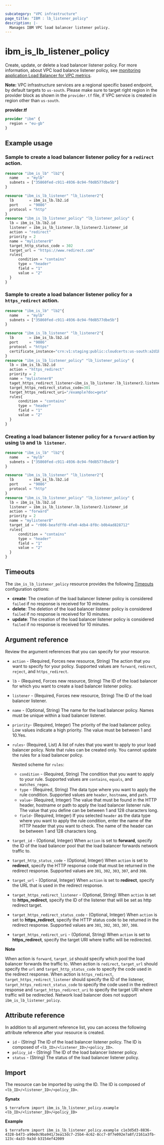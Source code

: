 ```yaml
---

subcategory: "VPC infrastructure"
page_title: "IBM : lb_listener_policy"
description: |-
  Manages IBM VPC load balancer listener policy.
---
```


# ibm_is_lb_listener_policy
Create, update, or delete a load balancer listener policy. For more information, about VPC load balance listener policy, see [monitoring application Load Balancer for VPC metrics](https://cloud.ibm.com/docs/vpc?topic=vpc-monitoring-metrics-alb).

**Note:** 
VPC infrastructure services are a regional specific based endpoint, by default targets to `us-south`. Please make sure to target right region in the provider block as shown in the `provider.tf` file, if VPC service is created in region other than `us-south`.

**provider.tf**

```terraform
provider "ibm" {
  region = "eu-gb"
}
```

## Example usage

### Sample to create a load balancer listener policy for a `redirect` action.

```terraform
resource "ibm_is_lb" "lb2"{
  name    = "mylb"
  subnets = ["35860fed-c911-4936-8c94-f0d8577dbe5b"]
}

resource "ibm_is_lb_listener" "lb_listener2"{
  lb       = ibm_is_lb.lb2.id
  port     = "9086"
  protocol = "http"
}
resource "ibm_is_lb_listener_policy" "lb_listener_policy" {
  lb = ibm_is_lb.lb2.id
  listener = ibm_is_lb_listener.lb_listener2.listener_id
  action = "redirect"
  priority = 2
  name = "mylistener8"
  target_http_status_code = 302
  target_url = "https://www.redirect.com"
  rules{
      condition = "contains"
      type = "header"
      field = "1"
      value = "2"
  }
}
```

### Sample to create a load balancer listener policy for a `https_redirect` action.

```terraform
resource "ibm_is_lb" "lb2"{
  name    = "mylb"
  subnets = ["35860fed-c911-4936-8c94-f0d8577dbe5b"]
}

resource "ibm_is_lb_listener" "lb_listener2"{
  lb       = ibm_is_lb.lb2.id
  port     = "9086"
  protocol = "https"
  certificate_instance="crn:v1:staging:public:cloudcerts:us-south:a2d1bace7b46e4815a81e52c6ffeba5cf:af925157-b125-4db2-b642-adacb8b9c7f5:certificate:c81627a1bf6f766379cc4b98fd2a44ed"
}
resource "ibm_is_lb_listener_policy" "lb_listener_policy" {
  lb = ibm_is_lb.lb2.id
  action = "https_redirect"
  priority = 2
  name = "mylistener8"
  taget_https_redirect_listener=ibm_is_lb_listener.lb_listener2.listener_id
  target_https_redirect_status_code=301
  target_https_redirect_uri="/example?doc=geta"
  rules{
      condition = "contains"
      type = "header"
      field = "1"
      value = "2"
  }
}
```

###  Creating a load balancer listener policy for a `forward` action by using `lb` and `lb listener`.


```terraform
resource "ibm_is_lb" "lb2"{
  name    = "mylb"
  subnets = ["35860fed-c911-4936-8c94-f0d8577dbe5b"]
}

resource "ibm_is_lb_listener" "lb_listener2"{
  lb       = ibm_is_lb.lb2.id
  port     = "9086"
  protocol = "http"
}
resource "ibm_is_lb_listener_policy" "lb_listener_policy" {
  lb = ibm_is_lb.lb2.id
  listener = ibm_is_lb_listener.lb_listener2.listener_id
  action = "forward"
  priority = 2
  name = "mylistener8"
  target_id = "r006-beafdff0-4fe0-4db4-8f0c-b0b4ad828712"
  rules{
      condition = "contains"
      type = "header"
      field = "1"
      value = "2"
  }
}
```
## Timeouts
The `ibm_is_lb_listener_policy` resource provides the following [Timeouts](https://www.terraform.io/docs/language/resources/syntax.html) configuration options:

- **create**: The creation of the load balancer listener policy is considered `failed` if no response is received for 10 minutes. 
- **delete**: The deletion of the load balancer listener policy is considered `failed` if no response is received for 10 minutes.
- **update**: The creation of the load balancer listener policy is considered `failed` if no response is received for 10 minutes. 


## Argument reference
Review the argument references that you can specify for your resource. 

- `action` - (Required, Forces new resource, String) The action that you want to specify for your policy. Supported values are `forward`, `redirect`, `reject`, and `https_redirect`.
- `lb` - (Required, Forces new resource, String) The ID of the load balancer for which you want to create a load balancer listener policy. 
- `listener` - (Required, Forces new resource, String) The ID of the load balancer listener.
- `name` - (Optional, String) The name for the load balancer policy. Names must be unique within a load balancer listener.
- `priority`- (Required, Integer) The priority of the load balancer policy. Low values indicate a high priority. The value must be between 1 and 10.Yes.
- `rules`- (Required, List) A list of rules that you want to apply to your load balancer policy. Note that rules can be created only. You cannot update the rules for a load balancer policy.

  Nested scheme for `rules`:
  - `condition` - (Required, String) The condition that you want to apply to your rule. Supported values are `contains`, `equals`, and `matches_regex`.
  - `type` - (Required, String) The data type where you want to apply the rule condition. Supported values are `header`, `hostname`,  and `path`.
  - `value`- (Required, Integer) The value that must be found in the HTTP header, hostname or path to apply the load balancer listener rule. The value that you define can be between 1 and 128 characters long.
  - `field`- (Required, Integer) If you selected `header` as the data type where you want to apply the rule condition, enter the name of the HTTP header that you want to check. The name of the header can be between 1 and 128 characters long.
- `target_id` - (Optional, Integer) When `action` is set to **forward**, specify the ID of the load balancer pool that the load balancer forwards network traffic to.
- `target_http_status_code` - (Optional, Integer) When `action` is set to **redirect**, specify the HTTP response code that must be returned in the redirect response. Supported values are `301`, `302`, `303`, `307`, and `308`. 
- `target_url` - (Optional, Integer) When `action` is set to **redirect**, specify the URL that is used in the redirect response.
- `target_https_redirect_listener` - (Optional, String) When `action` is set to **https_redirect**, specify the ID of the listener that will be set as http redirect target.
- `target_https_redirect_status_code` - (Optional, Integer) When `action` is set to **https_redirect**, specify the HTTP status code to be returned in the redirect response. Supported values are `301`, `302`, `303`, `307`, `308`.
- `target_https_redirect_uri` - (Optional, String) When `action` is set to **https_redirect**, specify the target URI where traffic will be redirected.

**Note**

When action is `forward`, `target_id` should specify which pool the load balancer forwards the traffic to.
When action is `redirect`, `target_url` should specify the `url` and `target_http_status_code` to specify the code used in the redirect response.
When action is `https_redirect`, `target_https_redirect_listener` should specify the ID of the listener, `target_https_redirect_status_code` to specify the code used in the redirect response and `target_https_redirect_uri` to specify the target URI where traffic will be redirected.
Network load balancer does not support `ibm_is_lb_listener_policy`.

## Attribute reference
In addition to all argument reference list, you can access the following attribute reference after your resource is created.

- `id` - (String) The ID of the load balancer listener policy. The ID is composed of `<lb_ID>/<listener_ID>/<policy_ID>`.
- `policy_id` - (String) The ID of the load balancer listener policy.
- `status` - (String) The status of the load balancer listener policy.


## Import
The resource can be imported by using the ID. The ID is composed of `<lb_ID>/<listener_ID>/<policy_ID>`.

**Synatx**

```
$ terraform import ibm_is_lb_listener_policy.example <lb_ID>/<listener_ID>/<policy_ID>
```

**Example**

```
$ terraform import ibm_is_lb_listener_policy.example c1e3d5d3-8836-4328-b473-a90e0c9ba941/3ea13dc7-25b4-4c62-8cc7-0f7e092e7a8f/2161a3fb-123c-4a33-9a3d-b3154ef42009
```

